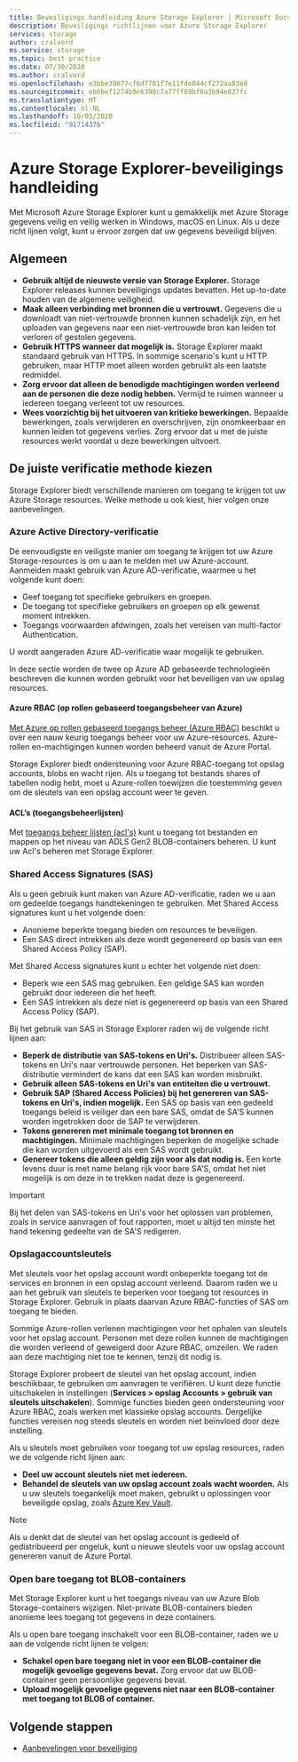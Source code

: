 ```yaml
---
title: Beveiligings handleiding Azure Storage Explorer | Microsoft Docs
description: Beveiligings richtlijnen voor Azure Storage Explorer
services: storage
author: cralvord
ms.service: storage
ms.topic: best-practice
ms.date: 07/30/2020
ms.author: cralvord
ms.openlocfilehash: e3bbe39077cf6d7781f7e11fde044cf272aa83e8
ms.sourcegitcommit: eb6bef1274b9e6390c7a77ff69bf6a3b94e827fc
ms.translationtype: MT
ms.contentlocale: nl-NL
ms.lasthandoff: 10/05/2020
ms.locfileid: "91714376"
---
```

# <a name="azure-storage-explorer-security-guide"></a>Azure Storage Explorer-beveiligings handleiding

Met Microsoft Azure Storage Explorer kunt u gemakkelijk met Azure Storage gegevens veilig en veilig werken in Windows, macOS en Linux. Als u deze richt lijnen volgt, kunt u ervoor zorgen dat uw gegevens beveiligd blijven.

## <a name="general"></a>Algemeen

- **Gebruik altijd de nieuwste versie van Storage Explorer.** Storage Explorer releases kunnen beveiligings updates bevatten. Het up-to-date houden van de algemene veiligheid.
- **Maak alleen verbinding met bronnen die u vertrouwt.** Gegevens die u downloadt van niet-vertrouwde bronnen kunnen schadelijk zijn, en het uploaden van gegevens naar een niet-vertrouwde bron kan leiden tot verloren of gestolen gegevens.
- **Gebruik HTTPS wanneer dat mogelijk is.** Storage Explorer maakt standaard gebruik van HTTPS. In sommige scenario's kunt u HTTP gebruiken, maar HTTP moet alleen worden gebruikt als een laatste redmiddel.
- **Zorg ervoor dat alleen de benodigde machtigingen worden verleend aan de personen die deze nodig hebben.** Vermijd te ruimen wanneer u iedereen toegang verleent tot uw resources.
- **Wees voorzichtig bij het uitvoeren van kritieke bewerkingen.** Bepaalde bewerkingen, zoals verwijderen en overschrijven, zijn onomkeerbaar en kunnen leiden tot gegevens verlies. Zorg ervoor dat u met de juiste resources werkt voordat u deze bewerkingen uitvoert.

## <a name="choosing-the-right-authentication-method"></a>De juiste verificatie methode kiezen

Storage Explorer biedt verschillende manieren om toegang te krijgen tot uw Azure Storage resources. Welke methode u ook kiest, hier volgen onze aanbevelingen.

### <a name="azure-ad-authentication"></a>Azure Active Directory-verificatie

De eenvoudigste en veiligste manier om toegang te krijgen tot uw Azure Storage-resources is om u aan te melden met uw Azure-account. Aanmelden maakt gebruik van Azure AD-verificatie, waarmee u het volgende kunt doen:

- Geef toegang tot specifieke gebruikers en groepen.
- De toegang tot specifieke gebruikers en groepen op elk gewenst moment intrekken.
- Toegangs voorwaarden afdwingen, zoals het vereisen van multi-factor Authentication.

U wordt aangeraden Azure AD-verificatie waar mogelijk te gebruiken.

In deze sectie worden de twee op Azure AD gebaseerde technologieën beschreven die kunnen worden gebruikt voor het beveiligen van uw opslag resources.

#### <a name="azure-role-based-access-control-azure-rbac"></a>Azure RBAC (op rollen gebaseerd toegangsbeheer van Azure)

[Met Azure op rollen gebaseerd toegangs beheer (Azure RBAC)](https://docs.microsoft.com/azure/role-based-access-control/overview) beschikt u over een nauw keurig toegangs beheer voor uw Azure-resources. Azure-rollen en-machtigingen kunnen worden beheerd vanuit de Azure Portal.

Storage Explorer biedt ondersteuning voor Azure RBAC-toegang tot opslag accounts, blobs en wacht rijen. Als u toegang tot bestands shares of tabellen nodig hebt, moet u Azure-rollen toewijzen die toestemming geven om de sleutels van een opslag account weer te geven.

#### <a name="access-control-lists-acls"></a>ACL’s (toegangsbeheerlijsten)

Met [toegangs beheer lijsten (acl's)](https://docs.microsoft.com/azure/storage/blobs/data-lake-storage-access-control) kunt u toegang tot bestanden en mappen op het niveau van ADLS Gen2 BLOB-containers beheren. U kunt uw Acl's beheren met Storage Explorer.

### <a name="shared-access-signatures-sas"></a>Shared Access Signatures (SAS)

Als u geen gebruik kunt maken van Azure AD-verificatie, raden we u aan om gedeelde toegangs handtekeningen te gebruiken. Met Shared Access signatures kunt u het volgende doen:

- Anonieme beperkte toegang bieden om resources te beveiligen.
- Een SAS direct intrekken als deze wordt gegenereerd op basis van een Shared Access Policy (SAP).

Met Shared Access signatures kunt u echter het volgende niet doen:

- Beperk wie een SAS mag gebruiken. Een geldige SAS kan worden gebruikt door iedereen die het heeft.
- Een SAS intrekken als deze niet is gegenereerd op basis van een Shared Access Policy (SAP).

Bij het gebruik van SAS in Storage Explorer raden wij de volgende richt lijnen aan:

- **Beperk de distributie van SAS-tokens en Uri's.** Distribueer alleen SAS-tokens en Uri's naar vertrouwde personen. Het beperken van SAS-distributie vermindert de kans dat een SAS kan worden misbruikt.
- **Gebruik alleen SAS-tokens en Uri's van entiteiten die u vertrouwt.**
- **Gebruik SAP (Shared Access Policies) bij het genereren van SAS-tokens en Uri's, indien mogelijk.** Een SAS op basis van een gedeeld toegangs beleid is veiliger dan een bare SAS, omdat de SA'S kunnen worden ingetrokken door de SAP te verwijderen.
- **Tokens genereren met minimale toegang tot bronnen en machtigingen.** Minimale machtigingen beperken de mogelijke schade die kan worden uitgevoerd als een SAS wordt gebruikt.
- **Genereer tokens die alleen geldig zijn voor als dat nodig is.** Een korte levens duur is met name belang rijk voor bare SA'S, omdat het niet mogelijk is om deze in te trekken nadat deze is gegenereerd.

> [!IMPORTANT]
> Bij het delen van SAS-tokens en Uri's voor het oplossen van problemen, zoals in service aanvragen of fout rapporten, moet u altijd ten minste het hand tekening gedeelte van de SA'S redigeren.

### <a name="storage-account-keys"></a>Opslagaccountsleutels

Met sleutels voor het opslag account wordt onbeperkte toegang tot de services en bronnen in een opslag account verleend. Daarom raden we u aan het gebruik van sleutels te beperken voor toegang tot resources in Storage Explorer. Gebruik in plaats daarvan Azure RBAC-functies of SAS om toegang te bieden.

Sommige Azure-rollen verlenen machtigingen voor het ophalen van sleutels voor het opslag account. Personen met deze rollen kunnen de machtigingen die worden verleend of geweigerd door Azure RBAC, omzeilen. We raden aan deze machtiging niet toe te kennen, tenzij dit nodig is.

Storage Explorer probeert de sleutel van het opslag account, indien beschikbaar, te gebruiken om aanvragen te verifiëren. U kunt deze functie uitschakelen in instellingen (**Services > opslag Accounts > gebruik van sleutels uitschakelen**). Sommige functies bieden geen ondersteuning voor Azure RBAC, zoals werken met klassieke opslag accounts. Dergelijke functies vereisen nog steeds sleutels en worden niet beïnvloed door deze instelling.

Als u sleutels moet gebruiken voor toegang tot uw opslag resources, raden we de volgende richt lijnen aan:

- **Deel uw account sleutels niet met iedereen.**
- **Behandel de sleutels van uw opslag account zoals wacht woorden.** Als u uw sleutels toegankelijk moet maken, gebruikt u oplossingen voor beveiligde opslag, zoals [Azure Key Vault](https://azure.microsoft.com/services/key-vault/).

> [!NOTE]
> Als u denkt dat de sleutel van het opslag account is gedeeld of gedistribueerd per ongeluk, kunt u nieuwe sleutels voor uw opslag account genereren vanuit de Azure Portal.

### <a name="public-access-to-blob-containers"></a>Open bare toegang tot BLOB-containers

Met Storage Explorer kunt u het toegangs niveau van uw Azure Blob Storage-containers wijzigen. Niet-private BLOB-containers bieden anonieme lees toegang tot gegevens in deze containers.

Als u open bare toegang inschakelt voor een BLOB-container, raden we u aan de volgende richt lijnen te volgen:

- **Schakel open bare toegang niet in voor een BLOB-container die mogelijk gevoelige gegevens bevat.** Zorg ervoor dat uw BLOB-container geen persoonlijke gegevens bevat.
- **Upload mogelijk gevoelige gegevens niet naar een BLOB-container met toegang tot BLOB of container.** 

## <a name="next-steps"></a>Volgende stappen

- [Aanbevelingen voor beveiliging](https://docs.microsoft.com/azure/storage/blobs/security-recommendations)
